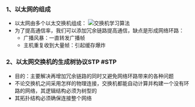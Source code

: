 ### 1、以太网的组成
+ 以太网由多个以太交换机组成：
![交换机学习算法](3.10(1).png)
+ 为了提高通信率，我们可以添加冗余链路提高通信，缺点是形成网络环路：
	+ 广播风暴：一直转发广播帧
	+ 主机重复收到大量帧：引起缓存爆炸
### 2、以太网交换机的生成树协议STP #STP
+ 目的：主要解决再增加冗余链路的同时又避免网络环路带来的各种问题
+ 不论交换机之间采用怎样的物理连接，交换机都能自动计算并构建一个没有环路的网络，其逻辑结构必须为树型的
+ 其拓扑结构必须确保连接整个网络